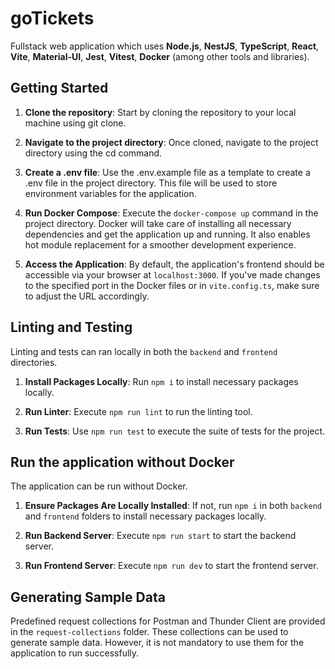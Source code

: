 # goTickets
Fullstack web application which uses **Node.js**, **NestJS**, **TypeScript**, **React**, **Vite**, **Material-UI**, **Jest**, **Vitest**, **Docker** (among other tools and libraries).

## Getting Started
1. **Clone the repository**: Start by cloning the repository to your local machine using git clone.

2. **Navigate to the project directory**: Once cloned, navigate to the project directory using the cd command.

3. **Create a .env file**: Use the .env.example file as a template to create a .env file in the project directory. This file will be used to store environment variables for the application.

3. **Run Docker Compose**: Execute the `docker-compose up` command in the project directory. Docker will take care of installing all necessary dependencies and get the application up and running. It also enables hot module replacement for a smoother development experience.

4. **Access the Application**: By default, the application's frontend should be accessible via your browser at `localhost:3000`. If you've made changes to the specified port in the Docker files or in `vite.config.ts`, make sure to adjust the URL accordingly.

## Linting and Testing
Linting and tests can ran locally in both the `backend` and `frontend` directories.

1. **Install Packages Locally**: Run `npm i` to install necessary packages locally.

2. **Run Linter**: Execute `npm run lint` to run the linting tool.

3. **Run Tests**: Use `npm run test` to execute the suite of tests for the project.

## Run the application without Docker
The application can be run without Docker.

1. **Ensure Packages Are Locally Installed**: If not, run `npm i` in both `backend` and `frontend` folders to install necessary packages locally.

2. **Run Backend Server**: Execute `npm run start` to start the backend server.

3. **Run Frontend Server**: Execute `npm run dev` to start the frontend server.

## Generating Sample Data
Predefined request collections for Postman and Thunder Client are provided in the `request-collections` folder. These collections can be used to generate sample data. However, it is not mandatory to use them for the application to run successfully.